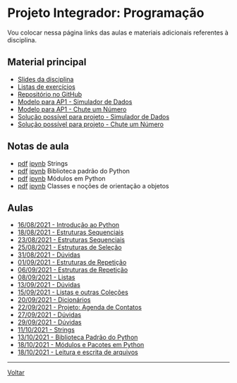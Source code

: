 # Projeto Integrador: Programação

Vou colocar nessa página links das aulas e materiais adicionais referentes à disciplina.

## Material principal

* [Slides da disciplina](/./assets/prog/slides.pdf)
* [Listas de exercícios](/./assets/exercicios_prog/exercicios.html)
* [Repositório no GitHub](https://github.com/victor0machado/ibmec-prog)
* [Modelo para AP1 - Simulador de Dados](https://github.com/victor0machado/ibmec-prog/blob/master/projetos/dados.py)
* [Modelo para AP1 - Chute um Número](https://github.com/victor0machado/ibmec-prog/blob/master/projetos/chute.py)
* [Solução possível para projeto - Simulador de Dados](https://github.com/victor0machado/ibmec-prog/blob/master/projetos/gab_dados.py)
* [Solução possível para projeto - Chute um Número](https://github.com/victor0machado/ibmec-prog/blob/master/projetos/gab_chute.py)

## Notas de aula

* [pdf](/./assets/prog/nota_aula07_strings.pdf) [ipynb](https://colab.research.google.com/drive/1btf_JNluK48n6kPHQbmcnAfzZZOdSUbo?usp=sharing) Strings
* [pdf](/./assets/prog/nota_aula08_biblioteca_padrao.pdf) [ipynb](https://colab.research.google.com/drive/13K1QO3fmxvCgKHGBhJhxi-fnQ-opdriy?usp=sharing) Biblioteca padrão do Python
* [pdf](/./assets/prog/nota_aula09_modulos.pdf) [ipynb](https://colab.research.google.com/drive/1Pl3p-uuyrewttLE-OwAmiVjvu8Dl_Bop?usp=sharing) Módulos em Python
* [pdf](/./assets/prog/nota_aula10_classes.pdf) [ipynb](https://colab.research.google.com/drive/1n5HXyjwnyRvjWkpRb7XDHApls5rmeTaN?usp=sharing) Classes e noções de orientação a objetos

## Aulas

* [16/08/2021 - Introdução ao Python](https://github.com/victor0machado/ibmec-prog/blob/master/aulas/aula01.py)
* [18/08/2021 - Estruturas Sequenciais](https://github.com/victor0machado/ibmec-prog/blob/master/aulas/aula02.py)
* [23/08/2021 - Estruturas Sequenciais](https://github.com/victor0machado/ibmec-prog/blob/master/aulas/aula03.py)
* [25/08/2021 - Estruturas de Seleção](https://github.com/victor0machado/ibmec-prog/blob/master/aulas/aula04.py)
* [31/08/2021 - Dúvidas](https://github.com/victor0machado/ibmec-prog/blob/master/aulas/aula05.py)
* [01/09/2021 - Estruturas de Repetição](https://github.com/victor0machado/ibmec-prog/blob/master/aulas/aula06.py)
* [06/09/2021 - Estruturas de Repetição](https://github.com/victor0machado/ibmec-prog/blob/master/aulas/aula07.py)
* [08/09/2021 - Listas](https://github.com/victor0machado/ibmec-prog/blob/master/aulas/aula08.py)
* [13/09/2021 - Dúvidas](https://github.com/victor0machado/ibmec-prog/blob/master/aulas/aula09.py)
* [15/09/2021 - Listas e outras Coleções](https://github.com/victor0machado/ibmec-prog/blob/master/aulas/aula10.py)
* [20/09/2021 - Dicionários](https://github.com/victor0machado/ibmec-prog/blob/master/aulas/aula11.py)
* [22/09/2021 - Projeto: Agenda de Contatos](https://github.com/victor0machado/ibmec-prog/blob/master/aulas/aula12.py)
* [27/09/2021 - Dúvidas](https://github.com/victor0machado/ibmec-prog/blob/master/aulas/aula13.py)
* [29/09/2021 - Dúvidas](https://github.com/victor0machado/ibmec-prog/blob/master/aulas/aula14.py)
* [11/10/2021 - Strings](https://github.com/victor0machado/ibmec-prog/blob/master/aulas/aula15.py)
* [13/10/2021 - Biblioteca Padrão do Python](https://github.com/victor0machado/ibmec-prog/blob/master/aulas/aula16.py)
* [18/10/2021 - Módulos e Pacotes em Python](https://replit.com/@victor0machado/aula17#main.py)
* [18/10/2021 - Leitura e escrita de arquivos](https://github.com/victor0machado/ibmec-prog/blob/master/aulas/aula17.py)

---

[Voltar](https://victor0machado.github.io/)
